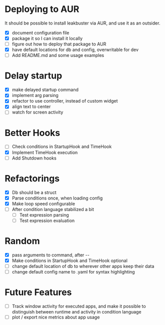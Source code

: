 # Deploying to AUR
It should be possible to install leakbuster via AUR, and use it as an outsider.
- [x] document configuration file
- [x] package it so I can install it locally
- [ ] figure out how to deploy that package to AUR
- [x] have default locations for db and config, overwritable for dev
- [ ] Add README.md and some usage examples

# Delay startup
- [x] make delayed startup command
- [x] implement arg parsing
- [x] refactor to use controller, instead of custom widget
- [x] align text to center
- [ ] watch for screen activity

# Better Hooks
- [ ] Check conditions in StartupHook and TimeHook
- [x] Implement TimeHook execution
- [ ] Add Shutdown hooks

# Refactorings
- [x] Db should be a struct
- [x] Parse conditions once, when loading config
- [x] Make loop speed configurable
- [ ] After condition language stabilized a bit
  - [ ] Test expression parsing
  - [ ] Test expression evaluation

# Random
- [x] pass arguments to command, after --
- [x] Make conditions in StartupHook and TimeHook optional
- [ ] change default location of db to wherever other apps keep their data
- [ ] change default config name to .yaml for syntax highlighting

# Future Features
- [ ] Track window activity for executed apps, and make it possible to distinguish between runtime and activity in condition language
- [ ] plot / export nice metrics about app usage
